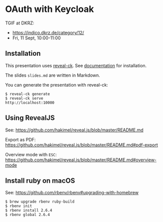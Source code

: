 # OAuth with Keycloak

TGIF at DKRZ:
* https://indico.dkrz.de/category/12/
* Fri, 11 Sept, 10:00-11:00


## Installation

This presentation uses [reveal-ck](http://jedcn.github.io/reveal-ck/).
See [documentation](http://jedcn.github.io/reveal-ck/installation/) for installation.

The slides `slides.md` are written in Markdown.

You can generate the presentation with reveal-ck:
```
$ reveal-ck generate
$ reveal-ck serve
http://localhost:10000
```

## Using RevealJS

See:
https://github.com/hakimel/reveal.js/blob/master/README.md

Export as PDF:
https://github.com/hakimel/reveal.js/blob/master/README.md#pdf-export

Overview mode with `ESC`:
https://github.com/hakimel/reveal.js/blob/master/README.md#overview-mode

## Install ruby on macOS

See:
https://github.com/rbenv/rbenv#upgrading-with-homebrew

```
$ brew upgrade rbenv ruby-build
$ rbenv init
$ rbenv install 2.6.4
$ rbenv global 2.6.4
```
